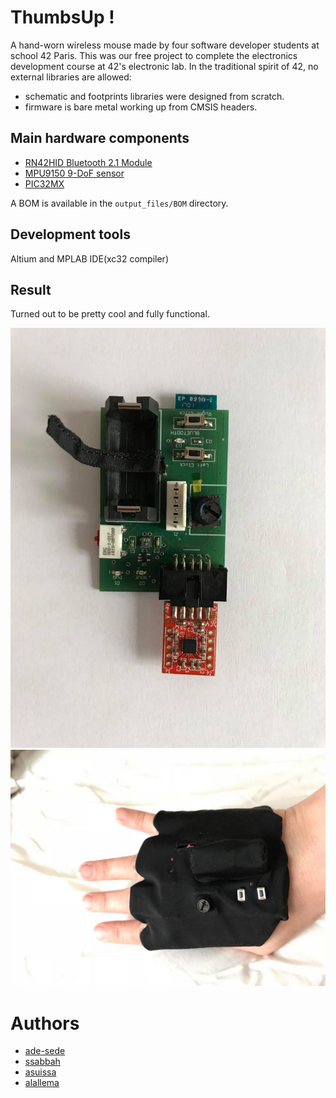 # ThumbsUp !

A hand-worn wireless mouse made by four software developer students at school 42 Paris.
This was our free project to complete the electronics development course at 42's electronic lab.
In the traditional spirit of 42, no external libraries are allowed:
- schematic and footprints libraries were designed from scratch.
- firmware is bare metal working up from CMSIS headers.

## Main hardware components
- [RN42HID Bluetooth 2.1 Module](https://www.microchip.com/wwwproducts/en/RN42)
- [MPU9150 9-DoF sensor](https://www.olimex.com/Products/Modules/Sensors/MOD-MPU9150/open-source-hardware)
- [PIC32MX](https://lmgtfy.com/?q=PIC32+MX+Family)

A BOM is available in the `output_files/BOM` directory.

## Development tools
Altium and MPLAB IDE(xc32 compiler)

## Result
Turned out to be pretty cool and fully functional.

![RAW PCBA](./pics/pic_complete_pcb2.jpg)
![Fitted in a glove](./pics/glove_fitted_pcb.jpg)

# Authors
- [ade-sede](https://github.com/ade-sede)
- [ssabbah](https://github.com/solalsabbah)
- [asuissa](https://github.com/asuissa)
- [alallema](https://github.com/alallema)
